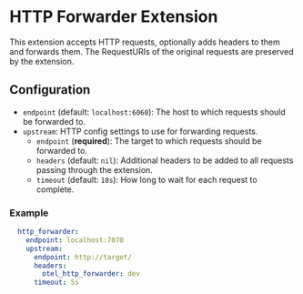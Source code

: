 # HTTP Forwarder Extension

This extension accepts HTTP requests, optionally adds headers to them and forwards them.
The RequestURIs of the original requests are preserved by the extension.

## Configuration

* `endpoint` (default: `localhost:6060`): The host to which requests should be forwarded to.
* `upstream`: HTTP config settings to use for forwarding requests.
  * `endpoint` (**required**): The target to which requests should be forwarded to.
  * `headers` (default: `nil`): Additional headers to be added to all requests passing through the extension.
  * `timeout` (default: `10s`): How long to wait for each request to complete.

### Example

```yaml
  http_forwarder:
    endpoint: localhost:7070
    upstream:
      endpoint: http://target/
      headers:
        otel_http_forwarder: dev
      timeout: 5s
```
 